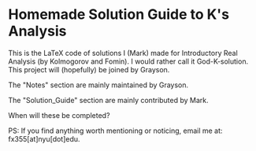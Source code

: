 # Homemade Solution Guide to K's Analysis
This is the LaTeX code of solutions I (Mark) made for Introductory Real Analysis (by Kolmogorov and Fomin). I would rather call it God-K-solution.
This project will (hopefully) be joined by Grayson.

The "Notes" section are mainly maintained by Grayson.

The "Solution_Guide" section are mainly contributed by Mark.

When will these be completed?

PS: If you find anything worth mentioning or noticing, email me at: fx355[at]nyu[dot]edu.
